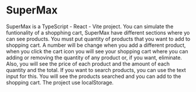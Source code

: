 <h1>SuperMax</h1>
<p>SuperMax is a TypeScript - React - Vite project. You can simulate the funtionality of a shopphing cart, SuperMax have different sections where yo can see products. You must put quantity of products that you want to add to shopping cart. A number will be change when you add a different product, when you click the cart icon you will see your shopping cart where you can adding or removing the quantity of any product or, if you want, eliminate. Also, you will see the price of each product and the amount of each quantity and the total. If you want to search products, you can use the text input for this. You will see the products searched and you can add to the shopping cart. The project use localStorage.</p>

